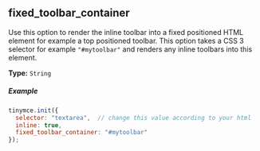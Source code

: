 ## fixed_toolbar_container

Use this option to render the inline toolbar into a fixed positioned HTML element for example a top positioned toolbar. This option takes a CSS 3 selector for example `"#mytoolbar"` and renders any inline toolbars into this element.

**Type:** `String`

##### Example

```js
tinymce.init({
  selector: "textarea",  // change this value according to your html
  inline: true,
  fixed_toolbar_container: "#mytoolbar"
});
```
